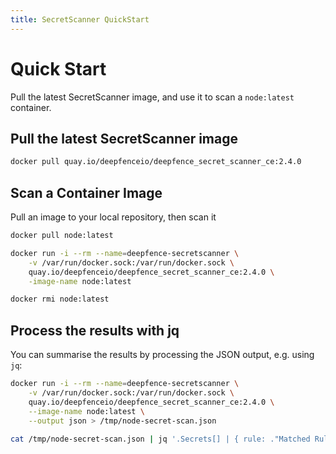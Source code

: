 ```yaml
---
title: SecretScanner QuickStart
---
```


# Quick Start

Pull the latest SecretScanner image, and use it to scan a `node:latest` container.

## Pull the latest SecretScanner image

```bash
docker pull quay.io/deepfenceio/deepfence_secret_scanner_ce:2.4.0
```

## Scan a Container Image

Pull an image to your local repository, then scan it

```bash
docker pull node:latest

docker run -i --rm --name=deepfence-secretscanner \
	-v /var/run/docker.sock:/var/run/docker.sock \
	quay.io/deepfenceio/deepfence_secret_scanner_ce:2.4.0 \
	-image-name node:latest

docker rmi node:latest
```

## Process the results with jq

You can summarise the results by processing the JSON output, e.g. using `jq`:

```bash
docker run -i --rm --name=deepfence-secretscanner \
    -v /var/run/docker.sock:/var/run/docker.sock \
    quay.io/deepfenceio/deepfence_secret_scanner_ce:2.4.0 \
    --image-name node:latest \
    --output json > /tmp/node-secret-scan.json

cat /tmp/node-secret-scan.json | jq '.Secrets[] | { rule: ."Matched Rule Name", file: ."Full File Name" }'
```